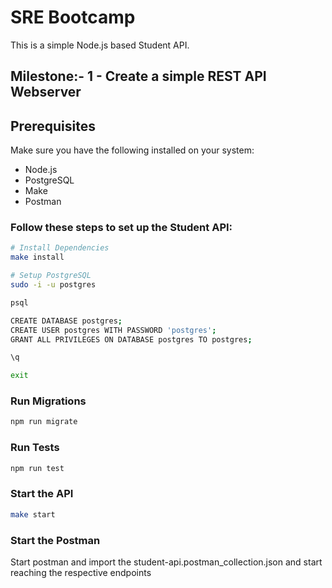 
# SRE Bootcamp

This is a simple Node.js based Student API.

## Milestone:-  1 - Create a simple REST API Webserver


## Prerequisites


Make sure you have the following installed on your system:

- Node.js
- PostgreSQL
- Make
- Postman

### Follow these steps to set up the Student API:

```bash
# Install Dependencies
make install

# Setup PostgreSQL
sudo -i -u postgres

psql

CREATE DATABASE postgres;
CREATE USER postgres WITH PASSWORD 'postgres';
GRANT ALL PRIVILEGES ON DATABASE postgres TO postgres;

\q

exit
```

### Run Migrations
```bash
npm run migrate
```

### Run Tests
```bash
npm run test
```

###  Start the API
```bash
make start
```
###  Start the Postman
Start postman and import the student-api.postman_collection.json and start reaching the respective endpoints
